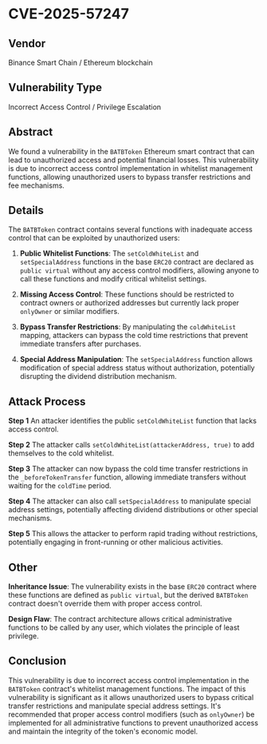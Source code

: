 #  CVE-2025-57247

## Vendor
Binance Smart Chain / Ethereum blockchain

## Vulnerability Type
Incorrect Access Control / Privilege Escalation

## Abstract
We found a vulnerability in the `BATBToken` Ethereum smart contract that can lead to unauthorized access and potential financial losses. This vulnerability is due to incorrect access control implementation in whitelist management functions, allowing unauthorized users to bypass transfer restrictions and fee mechanisms.

## Details
The `BATBToken` contract contains several functions with inadequate access control that can be exploited by unauthorized users:

1. **Public Whitelist Functions**: The `setColdWhiteList` and `setSpecialAddress` functions in the base `ERC20` contract are declared as `public virtual` without any access control modifiers, allowing anyone to call these functions and modify critical whitelist settings.

2. **Missing Access Control**: These functions should be restricted to contract owners or authorized addresses but currently lack proper `onlyOwner` or similar modifiers.

3. **Bypass Transfer Restrictions**: By manipulating the `coldWhiteList` mapping, attackers can bypass the cold time restrictions that prevent immediate transfers after purchases.

4. **Special Address Manipulation**: The `setSpecialAddress` function allows modification of special address status without authorization, potentially disrupting the dividend distribution mechanism.

## Attack Process

**Step 1** An attacker identifies the public `setColdWhiteList` function that lacks access control.

**Step 2** The attacker calls `setColdWhiteList(attackerAddress, true)` to add themselves to the cold whitelist.

**Step 3** The attacker can now bypass the cold time transfer restrictions in the `_beforeTokenTransfer` function, allowing immediate transfers without waiting for the `coldTime` period.

**Step 4** The attacker can also call `setSpecialAddress` to manipulate special address settings, potentially affecting dividend distributions or other special mechanisms.

**Step 5** This allows the attacker to perform rapid trading without restrictions, potentially engaging in front-running or other malicious activities.

## Other
**Inheritance Issue**: The vulnerability exists in the base `ERC20` contract where these functions are defined as `public virtual`, but the derived `BATBToken` contract doesn't override them with proper access control.

**Design Flaw**: The contract architecture allows critical administrative functions to be called by any user, which violates the principle of least privilege.

## Conclusion
This vulnerability is due to incorrect access control implementation in the `BATBToken` contract's whitelist management functions. The impact of this vulnerability is significant as it allows unauthorized users to bypass critical transfer restrictions and manipulate special address settings. It's recommended that proper access control modifiers (such as `onlyOwner`) be implemented for all administrative functions to prevent unauthorized access and maintain the integrity of the token's economic model.

